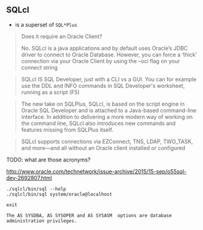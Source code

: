 ## SQLcl

* is a superset of `SQL*Plus`

> Does it require an Oracle Client?
>
> No. SQLcl is a java applications and by default uses Oracle’s JDBC driver to
> connect to Oracle Database. However, you can force a ‘thick’ connection via
> your Oracle Client by using the –oci flag on your connect string

> SQLcl IS SQL Developer, just with a CLI vs a GUI. You can for example use the
> DDL and INFO commands in SQL Developer's worksheet, running as a script (F5)

> The new take on SQLPlus, SQLcl, is based on the script engine in Oracle SQL
> Developer and is attached to a Java-based command-line interface. In addition
> to delivering a more modern way of working on the command line, SQLcl also
> introduces new commands and features missing from SQLPlus itself.

> SQLcl supports connections via EZConnect, TNS, LDAP, TWO_TASK, and more—and
> all without an Oracle client installed or configured

TODO: what are those acronyms?

http://www.oracle.com/technetwork/issue-archive/2015/15-sep/o55sql-dev-2692807.html

```
./sqlcl/bin/sql --help
./sqlcl/bin/sql system/oracle@localhost
```

```
exit
```

    The AS SYSDBA, AS SYSOPER and AS SYSASM  options are database administration privileges.

